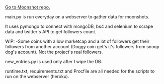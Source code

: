 <a href="https://github.com/Utakato/moonshots">Go to Moonshot repo.</a>

main.py is run everyday on a webserver to gather data for moonshots.

It uses pymongo to connect with mongoDB, bs4 and selenium to scrape data and twitter's API to get followers count.

WIP:
-Some coins with a low marketcap and a lot of followers get their followers from another account (Doggy coin get's it's followers from snoop dog's account). Not the project's real followers.

new_entries.py is used only after I wipe the DB.

runtime.txt, requirements.txt and Procfile are all needed for the scripts to run on the webserver (heroku).
